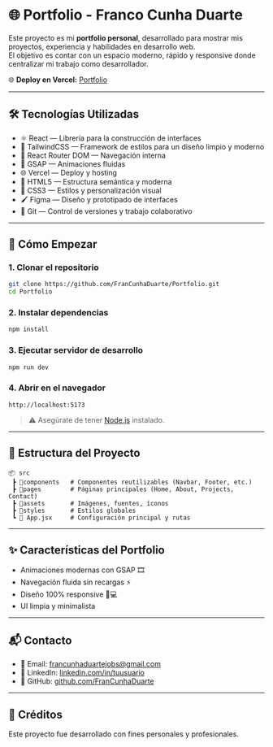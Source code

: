 # 🌐 Portfolio - Franco Cunha Duarte

Este proyecto es mi **portfolio personal**, desarrollado para mostrar mis proyectos, experiencia y habilidades en desarrollo web.  
El objetivo es contar con un espacio moderno, rápido y responsive donde centralizar mi trabajo como desarrollador.

🌐 **Deploy en Vercel:** [Portfolio](https://francunhaduarte.vercel.app)

---

## 🛠️ Tecnologías Utilizadas

- ⚛️ React — Librería para la construcción de interfaces
- 🎨 TailwindCSS — Framework de estilos para un diseño limpio y moderno
- 🧩 React Router DOM — Navegación interna
- 💚 GSAP — Animaciones fluidas
- 🌐 Vercel — Deploy y hosting
- 📝 HTML5 — Estructura semántica y moderna
- 🎨 CSS3 — Estilos y personalización visual
- 🖌️ Figma — Diseño y prototipado de interfaces
- 🔧 Git — Control de versiones y trabajo colaborativo


---

## 🚀 Cómo Empezar

### 1. Clonar el repositorio
```bash
git clone https://github.com/FranCunhaDuarte/Portfolio.git
cd Portfolio
```

### 2. Instalar dependencias
```bash
npm install
```

### 3. Ejecutar servidor de desarrollo
```bash
npm run dev
```

### 4. Abrir en el navegador
```
http://localhost:5173
```

> ⚠️ Asegúrate de tener [Node.js](https://nodejs.org/) instalado.

---

## 📁 Estructura del Proyecto
```
📦 src
 ┣ 📂components   # Componentes reutilizables (Navbar, Footer, etc.)
 ┣ 📂pages        # Páginas principales (Home, About, Projects, Contact)
 ┣ 📂assets       # Imágenes, fuentes, íconos
 ┣ 📂styles       # Estilos globales
 ┗ 📜 App.jsx     # Configuración principal y rutas
```

---

## ✨ Características del Portfolio

- Animaciones modernas con GSAP 🎞️  
- Navegación fluida sin recargas ⚡  
- Diseño 100% responsive 📱💻  
- UI limpia y minimalista  

---

## 📬 Contacto

- 📧 Email: francunhaduartejobs@gmail.com  
- 💼 LinkedIn: [linkedin.com/in/tuusuario](https://www.linkedin.com/in/francocunhaduarte/)  
- 🐙 GitHub: [github.com/FranCunhaDuarte](https://github.com/FranCunhaDuarte)  

---

## 🧊 Créditos

Este proyecto fue desarrollado con fines personales y profesionales.  
